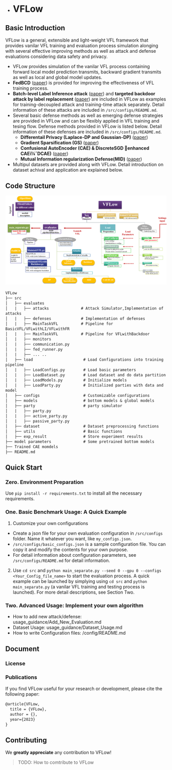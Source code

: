 - # VFLow

## Basic Introduction

  VFLow is a general, extensible and light-weight VFL framework that provides vanilar VFL training and evaluation process simulation alonging with several effective improving methods as well as attack and defense evaluations considering data safety and privacy.

  * VFLow provides simulation of the vanilar VFL process containing forward local model prediction transmits, backward gradient transmits as well as local and global model updates.
  * **FedBCD** ([paper](https://ieeexplore.ieee.org/abstract/document/9855231/)) is provided for improving the effectiveness of VFL training process.
  * **Batch-level Label Inference attack** ([paper](https://ieeexplore.ieee.org/abstract/document/9833321/)) and **targeted backdoor attack by label replacement** ([paper](https://ieeexplore.ieee.org/abstract/document/9833321/)) are included in VFLow as examples for training-decoupled attack and training-time attack separately. Detail information of these attacks are included in `/src/configs/README.md`.
  * Several basic defense methods as well as emerging defense strategies are provided in VFLow and can be flexibly applied in VFL training and tesing flow. Defense methods provided in VFLow is listed below. Detail information of these defenses are included in `/src/configs/README.md`.
    * **Differentail Privacy (Laplace-DP and Gaussian-DP)** ([paper](https://www.google.com.au/books/edition/Theory_and_Applications_of_Models_of_Com/JHFqCQAAQBAJ?hl=en&gbpv=1&pg=PA1&printsec=frontcover))
    * **Gradient Sparsification (GS)** ([paper](https://openreview.net/forum?id=SkhQHMW0W))
    * **Confusional AutoEncoder (CAE) & DiscreteSGD enhanced CAEï¼ˆDCAE)** ([paper](https://ieeexplore.ieee.org/abstract/document/9833321/))
    * **Mutual Information regularization Defense(MID)** ([paper](https://arxiv.org/abs/2301.01142))
  * Multipul datasets are provided along with VFLow. Detail introduction on dataset achival and application are explained below.

## Code Structure

 ![VFLow](VFLow.png)


```
VFLow
├── src
│   ├── evaluates           
│   |   ├── attacks              # Attack Simulator,Implementation of attacks
│   |   ├── defenses             # Implementation of defenses
│   |   ├── MainTaskVFL          # Pipeline for BasicVFL/VFLwithLI/VFLwithFR
│   |   ├── MainTaskVFL          # Pipeline for VFLwithBackdoor
│   |   ├── monitors            
│   |   ├── communication.py       
│   |   ├── fed_runner.py       
│   |   ├── ... ..
│   ├── load                      # Load Configurations into training pipeline
│   |   ├── LoadConfigs.py        # Load basic parameters   
│   |   ├── LoadDataset.py        # Load dataset and do data partition
│   |   ├── LoadModels.py         # Initialize models
│   |   ├── LoadParty.py          # Initialized parties with data and model
│   ├── configs                   # Customizable configurations          
│   ├── models                    # bottom models & global models     
│   ├── party                     # party simulator     
│   |   ├── party.py            
│   |   ├── active_party.py            
│   |   ├── passive_party.py
│   ├── dataset                   # Dataset preprocessing functions        
│   ├── utils                     # Basic functions
│   ├── exp_result                # Store experiment results
├── model parameters              # Some pretrained bottom models
├── Trained CAE momdels           
├── README.md
```



## Quick Start

### Zero. Environment Preparation

  Use `pip install -r requirements.txt` to install all the necessary requirements.

### One. Basic Benchmark Usage: A Quick Example

1. Customize your own configurations

* Create a json file for your own evaluation configuration in `/src/configs` folder. Name it whatever you want, like `my_configs.json`.
* `/src/configs/basic_configs.json` is a sample configuration file. You can copy it and modify the contents for your own purpose.
* For detail information about configuration parameters, see `/src/configs/README.md` for detail information.

2. Use `cd src` and `python main_separate.py --seed 0 --gpu 0 --configs <Your_Config_file_name>` to start the evaluation process. A quick example can be launched by simplying using `cd src` and `python main_separate.py` (a vanilar VFL training and testing process is launched). For more detail descriptions, see Section Two.

### Two. Advanced Usage: Implement your own algorithm
- How to add new attack/defense: usage_guidance/Add_New_Evaluation.md
- Dataset Usage: usage_guidance/Dataset_Usage.md
- How to write Configuration files: /config/README.md

## Document

### License



### Publications

If you find VFLow useful for your research or development, please cite the following paper:

```
@article{VFLow,
  title = {VFLow},
  author = {},
  year={2023}
}
```



## Contributing

We **greatly appreciate** any contribution to VFLow! 

> TODO: How to comtribute to VFLow